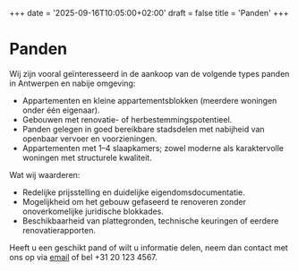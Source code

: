 +++
date = '2025-09-16T10:05:00+02:00'
draft = false
title = 'Panden'
+++

# Panden

Wij zijn vooral geïnteresseerd in de aankoop van de volgende types panden in Antwerpen en nabije omgeving:

- Appartementen en kleine appartementsblokken (meerdere woningen onder één eigenaar).
- Gebouwen met renovatie- of herbestemmingspotentieel.
- Panden gelegen in goed bereikbare stadsdelen met nabijheid van openbaar vervoer en voorzieningen.
- Appartementen met 1–4 slaapkamers; zowel moderne als karaktervolle woningen met structurele kwaliteit.

Wat wij waarderen:

- Redelijke prijsstelling en duidelijke eigendomsdocumentatie.
- Mogelijkheid om het gebouw gefaseerd te renoveren zonder onoverkomelijke juridische blokkades.
- Beschikbaarheid van plattegronden, technische keuringen of eerdere renovatierapporten.

Heeft u een geschikt pand of wilt u informatie delen, neem dan contact met ons op via [email](mailto:info@xandria.nl) of bel +31 20 123 4567.
